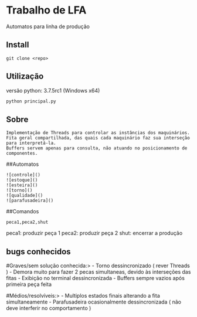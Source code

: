 # Trabalho de LFA

Automatos para linha de produção

## Install

    git clone <repo>


## Utilização

versão python: 3.7.5rc1 (Windows x64)

```bash
python principal.py
```

## Sobre
    Implementação de Threads para controlar as instâncias dos maquinários.
    Fita geral compartilhada, das quais cada maquinário faz sua interseção para interpretá-la.
    Buffers servem apenas para consulta, não atuando no posicionamento de componentes.

##Automatos

    ![controle]()
    ![estoque]()
    ![esteira]()
    ![torno]()
    ![qualidade]()
    ![parafusadeira]()

##Comandos

    peca1,peca2,shut

peca1: produzir peça 1
peca2: produzir peça 2
shut:  encerrar a produção


## bugs conhecidos

#Graves/sem solução conhecida:>
    - Torno dessincronizado ( rever Threads )
    - Demora muito para fazer 2 pecas simultaneas, devido às interseções das fitas
    - Exibição no terminal dessincronizada
    - Buffers sempre vazios após primeira peça feita

#Médios/resolvíveis:>
    - Multiplos estados finais alterando a fita simultaneamente
    - Parafusadeira ocasionalmente dessincronizada ( não deve interferir no comportamento )